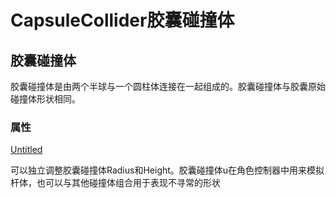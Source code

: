 # CapsuleCollider胶囊碰撞体

## 胶囊碰撞体

胶囊碰撞体是由两个半球与一个圆柱体连接在一起组成的。胶囊碰撞体与胶囊原始碰撞体形状相同。

### 属性

[Untitled](CapsuleCollider%E8%83%B6%E5%9B%8A%E7%A2%B0%E6%92%9E%E4%BD%93%2089adf5b27bc54357912e23b31f33e5b1/Untitled%20Database%20bca77b9af50a4770820dbc22d391267d.csv)

可以独立调整胶囊碰撞体Radius和Height。胶囊碰撞体u在角色控制器中用来模拟杆体，也可以与其他碰撞体组合用于表现不寻常的形状
